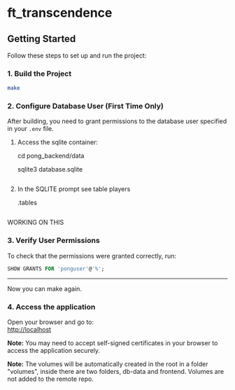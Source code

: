# ft_transcendence

## Getting Started

Follow these steps to set up and run the project:

### 1. Build the Project

```bash
make
```

### 2. Configure Database User (First Time Only)

After building, you need to grant permissions to the database user specified in your `.env` file.

1. Access the sqlite container:
   
	 cd pong_backend/data

	 sqlite3 database.sqlite


	```

3. In the SQLITE prompt see table players


   .tables
   
	```
WORKING ON THIS
### 3. Verify User Permissions

To check that the permissions were granted correctly, run:

```sql
SHOW GRANTS FOR 'ponguser'@'%';
```

---

Now you can make again.

### 4. Access the application

   Open your browser and go to:  
   [http://localhost](http://localhost)

**Note:** You may need to accept self-signed certificates in your browser to access the application securely.




**Note:** The volumes will be automatically created in the root in a folder "volumes", inside there are two folders, db-data and frontend. Volumes are not added to the remote repo. 
